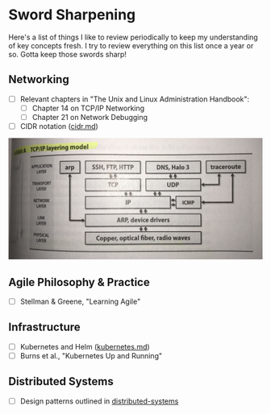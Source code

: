 Sword Sharpening
================

Here's a list of things I like to review periodically to keep my understanding of key concepts fresh. I try to review everything on this list once a year or so. Gotta keep those swords sharp!

Networking
----------

- [ ] Relevant chapters in  "The Unix and Linux Administration Handbook":
  - [ ] Chapter 14 on TCP/IP Networking
  - [ ] Chapter 21 on Network Debugging
- [ ] CIDR notation ([cidr.md](https://github.com/qsymmachus/notes/blob/master/cidr.md))

![TCP/IP Layering Model](https://raw.githubusercontent.com/qsymmachus/notes/master/images/TCP-IP-layering-model.jpeg)

Agile Philosophy & Practice
---------------------------

- [ ] Stellman & Greene, "Learning Agile"

Infrastructure
--------------

- [ ] Kubernetes and Helm ([kubernetes.md](https://github.com/qsymmachus/notes/blob/master/kubernetes.md))
- [ ] Burns et al., "Kubernetes Up and Running"

Distributed Systems
-------------------

- [ ] Design patterns outlined in [distributed-systems](https://github.com/qsymmachus/notes/blob/master/distributed-systems)

